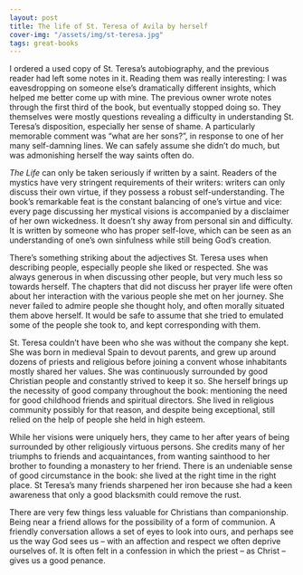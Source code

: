 ```yaml
---
layout: post
title: The life of St. Teresa of Avila by herself
cover-img: "/assets/img/st-teresa.jpg"
tags: great-books
---
```


I ordered a used copy of St. Teresa’s autobiography, and the previous reader had left some notes in it. Reading them was really interesting: I was eavesdropping on someone else’s dramatically different insights, which helped me better come up with mine. The previous owner wrote notes through the first third of the book, but eventually stopped doing so. They themselves were mostly questions revealing a difficulty in understanding St. Teresa’s disposition, especially her sense of shame. A particularly memorable comment was “what are her sons?”, in response to one of her many self-damning lines. We can safely assume she didn’t do much, but was admonishing herself the way saints often do. 

*The Life* can only be taken seriously if written by a saint. Readers of the mystics have very stringent requirements of their writers: writers can only discuss their own virtue, if they possess a robust self-understanding. The book’s remarkable feat is the constant balancing of one’s virtue and vice: every page discussing her mystical visions is accompanied by a disclaimer of her own wickedness. It doesn’t shy away from personal sin and difficulty. It is written by someone who has proper self-love, which can be seen as an understanding of one’s own sinfulness while still being God’s creation.  

There’s something striking about the adjectives St. Teresa uses when describing people, especially people she liked or respected. She was always generous in when discussing other people, but very much less so towards herself. The chapters that did not discuss her prayer life were often about her interaction with the various people she met on her journey. She never failed to admire people she thought holy, and often morally situated them above herself. It would be safe to assume that she tried to emulated some of the people she took to, and kept corresponding with them. 

St. Teresa couldn’t have been who she was without the company she kept. She was born in medieval Spain to devout parents, and grew up around dozens of priests and religious before joining a convent whose inhabitants mostly shared her values. She was continuously surrounded by good Christian people and constantly strived to keep it so. She herself brings up the necessity of good company throughout the book: mentioning the need for good childhood friends and spiritual directors. She lived in religious community possibly for that reason, and despite being exceptional, still relied on the help of people she held in high esteem. 

While her visions were uniquely hers, they came to her after years of being surrounded by other religiously virtuous persons. She credits many of her triumphs to friends and acquaintances, from wanting sainthood to her brother to founding a monastery to her friend. There is an undeniable sense of good circumstance in the book: she lived at the right time in the right place. St Teresa’s many friends sharpened her iron because she had a keen awareness that only a good blacksmith could remove the rust. 

There are very few things less valuable for Christians than companionship. Being near a friend allows for the possibility of a form of communion. A friendly conversation allows a set of eyes to look into ours, and perhaps see us the way God sees us – with an affection and respect we often deprive ourselves of. It is often felt in a confession in which the priest – as Christ – gives us a good penance. 